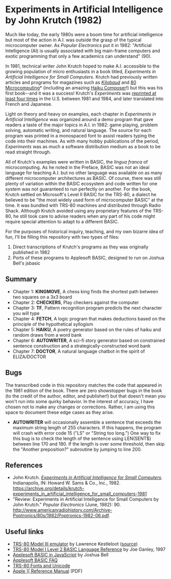 # Experiments in Artificial Intelligence by John Krutch (1982)

Much like today, the early 1980s were a boom time for artificial intelligence but most of the action in A.I. was outside the grasp of the typical microcomputer owner. As *Popular Electronics* put it in 1982: "Artificial Intelligence (AI) is usually associated with big main-frame computers and exotic programming that only a few academics can understand" (90). 

In 1981, technical writer John Krutch hoped to make A.I. accessible to the growing population of micro enthusiasts in a book titled, *Experiments in Artificial Intelligence for Small Computers.* Krutch had previously written articles and programs for magazines such as *[Kilobaud](https://archive.org/details/kilobaudmagazine-1979-08/Kilobaud_Microcomputing_1979_August)* and [80 Microcomputing](https://archive.org/details/80-microcomputing-magazine-1980-06)* (including an amazing [Haiku Composer](https://archive.org/stream/kilobaudmagazine-1979-08/Kilobaud_Microcomputing_1979_August#page/n79/mode/2up)!) but this was his first book--and it was a success! Krutch's *Experiments* was [reprinted at least four times](http://www.worldcat.org/title/experiments-in-artificiali-ntelligence-for-small-computers/oclc/7252900/editions?editionsView=true&referer=br) in the U.S. between 1981 and 1984, and later translated into French and Japanese.

Light on theory and heavy on examples, each chapter in *Experiments in Artificial Intelligence* was organized around a demo program that gave readers a taste of the major topics in A.I. in 1982: game playing, problem solving, automatic writing, and natural language. The source for each program was printed in a monospaced font to assist readers typing the code into their machines. As with many hobby publications of the period, *Experiments* was as much a software distribution medium as a book to be read straight through.

All of Krutch's examples were written in BASIC, the *lingua franca* of microcomputing. As he noted in the Preface, BASIC was not an ideal language for teaching A.I. but no other language was available on as many different microcomputer architectures as BASIC. Of course, there was still plenty of variation within the BASIC ecosystem and code written for one system was not guaranteed to run perfectly on another. For the book, Krutch settled on Microsoft's Level II BASIC for the TRS-80, a dialect he believed to be "the most widely used form of microcomputer BASIC" at the time. It was bundled with TRS-80 machines and distributed through Radio Shack. Although Krutch avoided using any proprietary features of the TRS-80, he still took care to advise readers when any part of his code might require special attention to adapt to a different BASIC.

For the purposes of historical inquiry, teaching, and my own bizarre idea of fun, I'll be filling this repository with two types of files:
1. Direct transcriptions of Krutch's programs as they was originally published in 1982
2. Ports of these programs to Applesoft BASIC, designed to run on Joshua Bell's jsbasic

## Summary

- Chapter 1: **KINGMOVE**, A chess king finds the shortest path between two squares on a 3x3 board
- Chapter 2: **CHECKERS**, Play checkers against the computer
- Chapter 3: **TF**, Pattern recognition program predicts the next character you will type
- Chapter 4: **FETCH**, A logic program that makes deductions based on the principle of the hypothetical syllogism
- Chapter 5: **HAIKU**, A poetry generator based on the rules of haiku and random draws from a word bank
- Chapter 6: **AUTOWRITER**, A sci-fi story generator based on constrained sentence construction and a strategically-constructed word bank
- Chapter 7: **DOCTOR**, A natural language chatbot in the spirit of ELIZA/DOCTOR

## Bugs

The transcribed code in this repository matches the code that appeared in the 1981 edition of the book. There are zero showstopper bugs in the book (to the credit of the author, editor, and publisher!) but that doesn't mean you won't run into some quirky behavior. In the interest of accuracy, I have chosen not to make any changes or corrections. Rather, I am using this space to document these edge cases as they arise.

- **AUTOWRITER** will occasionally assemble a sentence that exceeds the maximum string length of 255 characters. If this happens, the program will crash with error code 15 ("LS" or "String too long.") One way to fix this bug is to check the length of the sentence using LEN(SENT$) between line 170 and 180. If the length is over some threshold, then skip the "Another preposition?" subroutine by jumping to line 200.

## References

- John Krutch. *[Experiments in Artificial Intelligence for Small Computers](https://archive.org/details/krutch-experiments_in_artificial_intelligence_for_small_computers-1981).* Indianapolis, IN: Howard W. Sams & Co., Inc., 1982. https://archive.org/details/krutch-experiments_in_artificial_intelligence_for_small_computers-1981
- "Review: Experiments in Artificial Intelligence for Small Computers by John Krutch." *Popular Electronics* (June, 1982): 90. http://www.americanradiohistory.com/Archive-Poptronics/80s/1982/Poptronics-1982-06.pdf.

## Useful links

- [TRS-80 Model III emulator](https://www.my-trs-80.com/) by Lawrence Kestleloot ([source](https://github.com/lkesteloot/trs80))
- [TRS-80 Model I Level 2 BASIC Language Reference](http://web.archive.org/web/20080828023652/http://www.trs-80.com/trs80-info-level2.htm) by Joe Ganley, 1997
- [Applesoft BASIC in JavaScript](https://github.com/inexorabletash/jsbasic) by Joshua Bell
- [Applesoft BASIC FAQ](http://apple2.info/wiki/index.php?title=Applesoft_BASIC)
- [TRS-80 Fonts and Unicode](http://members.shaw.ca/gp2000/fonts.html)
- [Apple \]\[ Reference Manual](http://www.classiccmp.org/cini/pdf/Apple/Apple%20II%20Reference%20Manual%20-%20Woz.pdf) (PDF)
